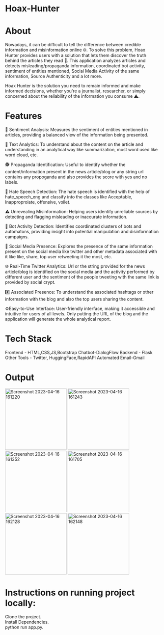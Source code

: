 # Hoax-Hunter
# About
Nowadays, it can be difficult to tell the difference between credible information and misinformation online 🌐. To solve this problem, Hoax Hunter provides users with a solution that lets them discover the truth behind the articles they read 📰. This application analyzes articles and detects misleading/propaganda information, coordinated bot activity, sentiment of entities mentioned, Social Media Activity of the same information, Source Authenticity and a lot more.

Hoax Hunter is the solution you need to remain informed and make informed decisions, whether you're a journalist, researcher, or simply concerned about the reliability of the information you consume ⚠️.
# Features
📰 Sentiment Analysis: Measures the sentiment of entities mentioned in articles, providing a balanced view of the information being presented.

📝 Text Analytics: To understand about the content on the article and understanding in an analytical way like summarization, most word used like word cloud, etc.

🕵️ Propaganda Identification: Useful to identify whether the content/information present in the news article/blog or any string url contains any propoganda and also provides the score with yes and no labels.

🧐 Hate Speech Detection: The hate speech is identified with the help of hate_speech_eng and classify into the classes like Acceptable, Inapproproiate, offensive, voilet.

⚠️ Unrevealing Misinformation: Helping users identify unreliable sources by detecting and flagging misleading or inaccurate information.

🤖 Bot Activity Detection: Identifies coordinated clusters of bots and automatons, providing insight into potential manipulation and disinformation campaigns.

📱 Social Media Presence: Explores the presence of the same information present on the social media like twitter and other metadata associated with it like like, share, top user retweeting it the most, etc.

🌐 Real-Time Twitter Analytics: Url or the string provided for the news article/blog is identified on the social media and the activity performed by different user and the sentiment of the people tweeting with the same link is provided by social crypt.

#️⃣ Associated Presence: To understand the associated hashtags or other information with the blog and also the top users sharing the content.

⚙️Easy-to-Use Interface: User-friendly interface, making it accessible and intuitive for users of all levels. Only putting the URL of the blog and the application will generate the whole analytical report.

# Tech Stack
Frontend - HTML,CSS,JS,Bootstrap
Chatbot-DialogFlow
Backend - Flask
Other Tools - Twitter, HuggingFace,RapidAPI
Automated Email-Gmail

# Output
<p float="left">
<img width="200" alt="Screenshot 2023-04-16 161220" src="https://user-images.githubusercontent.com/93364152/232302204-cfbd41ba-8bf5-4150-882f-db0e7a68e86d.png">
<img width="200" alt="Screenshot 2023-04-16 161243" src="https://user-images.githubusercontent.com/93364152/232302214-4f26f209-9c77-4ee7-8e26-b43e35c52684.png">
<img width="200" alt="Screenshot 2023-04-16 161352" src="https://user-images.githubusercontent.com/93364152/232302218-fe1b87e8-032c-41f3-a41e-c1b227aaa83f.png">
<img width="200" alt="Screenshot 2023-04-16 161705" src="https://user-images.githubusercontent.com/93364152/232302221-7c65d2c5-d43c-4912-a31c-aaf805fa4379.png">
<img width="200" alt="Screenshot 2023-04-16 162128" src="https://user-images.githubusercontent.com/93364152/232302224-eba17a7f-e59c-49e9-b6cb-9762281a16d9.png">
<img width="200" alt="Screenshot 2023-04-16 162148" src="https://user-images.githubusercontent.com/93364152/232302226-64c738bc-163c-4243-9b01-8d0042d66e59.png">
</p>





# Instructions on running project locally:
Clone the project.</br>
Install Dependencies.</br>
python run app.py.



